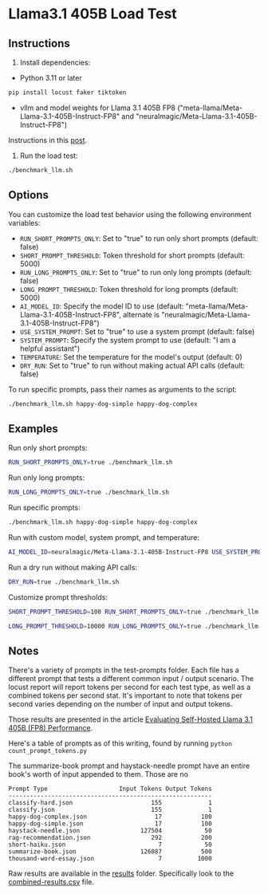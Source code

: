 # Llama3.1 405B Load Test

## Instructions

1. Install dependencies:

- Python 3.11 or later

```bash
pip install locust faker tiktoken
```

- vllm and model weights for Llama 3.1 405B FP8 ("meta-llama/Meta-Llama-3.1-405B-Instruct-FP8" and "neuralmagic/Meta-Llama-3.1-405B-Instruct-FP8")

Instructions in this [post](https://medium.com/@aditya-advani/evaluating-self-hosted-llama-3-1-405b-fp8-performance-a0a494a2021a).

1. Run the load test:

```bash
./benchmark_llm.sh
```

## Options

You can customize the load test behavior using the following environment variables:

- `RUN_SHORT_PROMPTS_ONLY`: Set to "true" to run only short prompts (default: false)
- `SHORT_PROMPT_THRESHOLD`: Token threshold for short prompts (default: 5000)
- `RUN_LONG_PROMPTS_ONLY`: Set to "true" to run only long prompts (default: false)
- `LONG_PROMPT_THRESHOLD`: Token threshold for long prompts (default: 5000)
- `AI_MODEL_ID`: Specify the model ID to use (default: "meta-llama/Meta-Llama-3.1-405B-Instruct-FP8", alternate is "neuralmagic/Meta-Llama-3.1-405B-Instruct-FP8")
- `USE_SYSTEM_PROMPT`: Set to "true" to use a system prompt (default: false)
- `SYSTEM_PROMPT`: Specify the system prompt to use (default: "I am a helpful assistant")
- `TEMPERATURE`: Set the temperature for the model's output (default: 0)
- `DRY_RUN`: Set to "true" to run without making actual API calls (default: false)


To run specific prompts, pass their names as arguments to the script:

```bash
./benchmark_llm.sh happy-dog-simple happy-dog-complex
```

## Examples

Run only short prompts:

```bash
RUN_SHORT_PROMPTS_ONLY=true ./benchmark_llm.sh
```

Run only long prompts:

```bash
RUN_LONG_PROMPTS_ONLY=true ./benchmark_llm.sh
```

Run specific prompts:

```bash
./benchmark_llm.sh happy-dog-simple happy-dog-complex
```

Run with custom model, system prompt, and temperature:

```bash
AI_MODEL_ID=neuralmagic/Meta-Llama-3.1-405B-Instruct-FP8 USE_SYSTEM_PROMPT=true TEMPERATURE=0.0 ./benchmark_llm.sh classify short-haiku happy-dog-simple rag-recommendation
```

Run a dry run without making API calls:

```bash
DRY_RUN=true ./benchmark_llm.sh
```

Customize prompt thresholds:

```bash
SHORT_PROMPT_THRESHOLD=100 RUN_SHORT_PROMPTS_ONLY=true ./benchmark_llm.sh
```

```bash
LONG_PROMPT_THRESHOLD=10000 RUN_LONG_PROMPTS_ONLY=true ./benchmark_llm.sh
```


## Notes

There's a variety of prompts in the test-prompts folder. Each file has a different prompt that tests a different common input / output scenario. The locust report will report tokens per second for each test type, as well as a combined tokens per second stat. It's important to note that tokens per second varies depending on the number of input and output tokens.

Those results are presented in the article [Evaluating Self-Hosted Llama 3.1 405B (FP8) Performance](https://medium.com/@aditya-advani/evaluating-self-hosted-llama-3-1-405b-fp8-performance-a0a494a2021a).

Here's a table of prompts as of this writing, found by running `python count_prompt_tokens.py`

The summarize-book prompt and haystack-needle prompt have an entire book's worth of input appended to them. Those are no

```
Prompt Type                    Input Tokens Output Tokens
---------------------------------------------------------
classify-hard.json                      155             1
classify.json                           155             1
happy-dog-complex.json                   17           100
happy-dog-simple.json                    17           100
haystack-needle.json                 127504            50
rag-recommendation.json                 292           200
short-haiku.json                          7            50
summarize-book.json                  126087           500
thousand-word-essay.json                  7          1000
```

Raw results are available in the [results](./results) folder. Specifically look to the [combined-results.csv](./results/combined-results.csv) file.